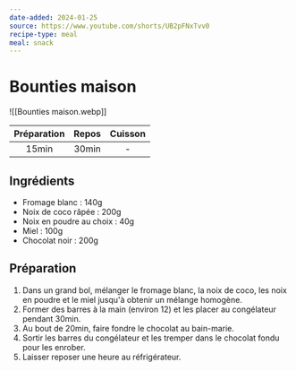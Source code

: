 ```yaml
---
date-added: 2024-01-25
source: https://www.youtube.com/shorts/UB2pFNxTvv0
recipe-type: meal
meal: snack
---
```


# Bounties maison

![[Bounties maison.webp]]

| Préparation | Repos | Cuisson |
|:-----------:|:-----:|:-------:|
|    15min    | 30min |    -    |

## Ingrédients

- Fromage blanc : 140g
- Noix de coco râpée : 200g
- Noix en poudre au choix : 40g
- Miel : 100g
- Chocolat noir : 200g

## Préparation

1. Dans un grand bol, mélanger le fromage blanc, la noix de coco, les noix en poudre et le miel jusqu'à obtenir un mélange homogène.
2. Former des barres à la main (environ 12) et les placer au congélateur pendant 30min.
3. Au bout de 20min, faire fondre le chocolat au bain-marie.
4. Sortir les barres du congélateur et les tremper dans le chocolat fondu pour les enrober.
5. Laisser reposer une heure au réfrigérateur.

